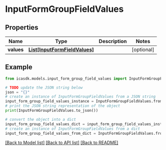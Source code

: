 # InputFormGroupFieldValues


## Properties

Name | Type | Description | Notes
------------ | ------------- | ------------- | -------------
**values** | [**List[InputFormFieldValues]**](InputFormFieldValues.md) |  | [optional] 

## Example

```python
from icasdk.models.input_form_group_field_values import InputFormGroupFieldValues

# TODO update the JSON string below
json = "{}"
# create an instance of InputFormGroupFieldValues from a JSON string
input_form_group_field_values_instance = InputFormGroupFieldValues.from_json(json)
# print the JSON string representation of the object
print(InputFormGroupFieldValues.to_json())

# convert the object into a dict
input_form_group_field_values_dict = input_form_group_field_values_instance.to_dict()
# create an instance of InputFormGroupFieldValues from a dict
input_form_group_field_values_from_dict = InputFormGroupFieldValues.from_dict(input_form_group_field_values_dict)
```
[[Back to Model list]](../README.md#documentation-for-models) [[Back to API list]](../README.md#documentation-for-api-endpoints) [[Back to README]](../README.md)


